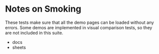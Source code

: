 # Notes on Smoking

These tests make sure that all the demo pages can be loaded without any errors. Some demos are implemented in visual comparison tests, so they are not included in this suite.

- docs
- sheets
